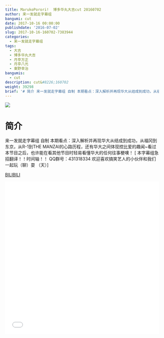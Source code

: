 ```yaml
---
title: MarukoPorori!  博多华丸大吉cut 20160702
author: 来一发就走字幕组
bangumi: cut
date: 2017-10-16 00:00:00
publishdate: '2016-07-02'
slug: 2017-10-16-160702-7383944
categories:
  - 来一发就走字幕组
tags:
  - 大吉
  - 博多华丸大吉
  - 月亭方正
  - 月亭八光
  - 東野幸治
bangumis:
  - cut
description: cut&#8226;160702
weight: 39298
brief: '# 简介 来一发就走字幕组 自制 本期看点：深入解析并再现华大从结成到成功，从福冈到东京，从R-1到THE MANZAI的心路历程，还有华大之间体现控比爱的趣闻~看过本节目之后，也许能在看其他节目时轻易看懂华大的任何往事梗噢！'
---
```


![](https://i.imgur.com/7Ka4LZE.jpg)

# 简介  
来一发就走字幕组 自制
本期看点：深入解析并再现华大从结成到成功，从福冈到东京，从R-1到THE MANZAI的心路历程，还有华大之间体现控比爱的趣闻~看过本节目之后，也许能在看其他节目时轻易看懂华大的任何往事梗噢！
[ 本字幕组急招翻译！！时间轴！！ QQ群号：431318334 欢迎喜欢搞笑艺人的小伙伴和我们一起玩（聊）耍 （天）]

  [BILIBILI](https://www.bilibili.com/video/av7383944/)


<div class="vcontainer">  <iframe class='video' src="//www.bilibili.com/blackboard/player.html?aid=7383944" width="100%" height="500" frameborder="0" allowfullscreen="allowfullscreen"></iframe></div>
